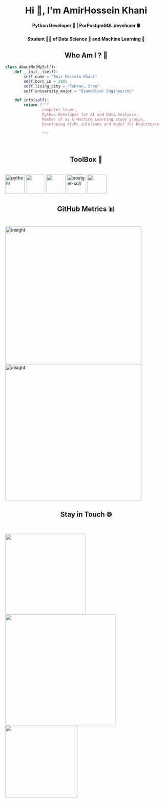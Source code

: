 <h1 align = center>Hi 👋, I'm AmirHossein Khani </h1>

<h4 align=center>Python Developer 🐍 | PorPostgreSQL developer 🛢️ </h4>
<h4 align=center>Student 👨‍🎓 of Data Science 🧮 and Machine Learning 🧠

<br />


**<h2 align=center>Who Am I ? 🧐</h2>**

```python
class AboutMe(MySelf):
    def __init__(self):
        self.name = "Amir Hossein Khani"
        self.born_in = 2005
        self.living_city = "Tehran, Iran"
        self.university_major = "Biomedical Engineering"

    def info(self):
        return f"""
                computer lover,
                Python Developer for AI and Data Analysis,
                Member of AI & Machine Learning study groups,
                Developing AI/ML solutions and model for Healthcare

                """

```

<br />

**<h2 align=center>**ToolBox 🧰**</h2>**

<br />

<a>
<img src="https://cdn.jsdelivr.net/gh/devicons/devicon@latest/icons/python/python-original.svg"width = 60 alt=python/>      
<img src="https://cdn.jsdelivr.net/gh/devicons/devicon@latest/icons/pandas/pandas-original.svg"width = 60 />
<img src="https://cdn.jsdelivr.net/gh/devicons/devicon@latest/icons/numpy/numpy-original.svg"width = 60 />
<img src="https://cdn.jsdelivr.net/gh/devicons/devicon@latest/icons/postgresql/postgresql-original.svg"width = 60 alt=postger-sql/>
<img src="https://cdn.jsdelivr.net/gh/devicons/devicon@latest/icons/git/git-original.svg"width = 60 />
<img>
</a>

<br />

**<h2 align=center>**GitHub Metrics 📊**</h2>**

<br />
<a>
<img src="https://github-readme-stats.vercel.app/api?username=amirhkhani&show_icons=true&theme=dark"alt="insight"width=425>&nbsp;&nbsp;&nbsp;&nbsp;
<img src="https://github-readme-stats.vercel.app/api/top-langs/?username=amirhkhani&layout=compact&theme=dark"alt="insight"width=425>
</a>
<br />

**<h2 align=center>**Stay in Touch 🌐**</h2>**

<br />

<p>
<a href="https://t.me/amirhossein_eses">
<img src="https://img.shields.io/badge/Telegram-amirhossein__eses-blue?logo=telegram" width=250 height= >
</a>
<a href="https://amirhossseinkhani313@gmail.com/">
<img src="https://img.shields.io/badge/Gmail-amirhossseinkhani313@gmail.com-red?logo=gmail" width=345>
</a>
<a href="https://www.linkedin.com/in/amirhossein-khani-a82ab6380/">
<img src="https://img.shields.io/badge/Linkedin-AmirHossein Khani-blue?logo=linkedin" width=225 height= >
</a>

</p>